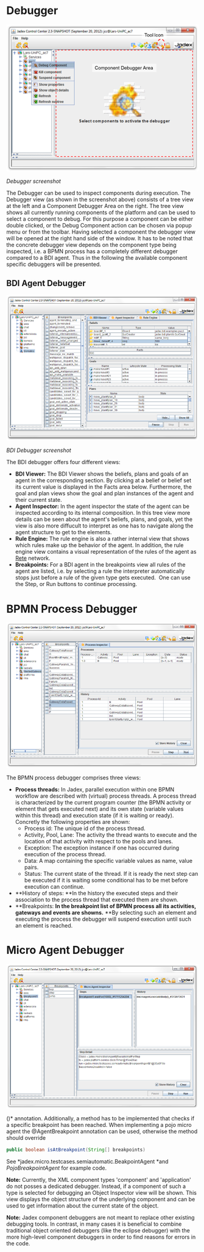# Debugger

![12 Debugger@debugger.png](debugger.png)

*Debugger screenshot*

The Debugger can be used to inspect components during execution. The Debugger view (as shown in the screenshot above) consists of a tree view at the left and a Component Debugger Area on the right. The tree view shows all currently running components of the platform and can be used to select a component to debug. For this purpose a component can be either double clicked, or the Debug Component action can be chosen via popup menu or from the toolbar. Having selected a component the debugger view will be opened at the right hand side of the window. It has to be noted that the concrete debugger view depends on the component type being inspected, i.e. a BPMN process has a completely different debugger compared to a BDI agent. Thus in the following the available component specific debuggers will be presented.

BDI Agent Debugger
-------------------------------

![12 Debugger@bdidebugger.png](bdidebugger.png)

*BDI Debugger screenshot*

The BDI debugger offers four different views:

- **BDI Viewer:** The BDI Viewer shows the beliefs, plans and goals of an agent in the corresponding section. By clicking at a belief or belief set its current value is displayed in the Facts area below. Furthermore, the goal and plan views show the goal and plan instances of the agent and their current state.
- **Agent Inspector:** In the agent inspector the state of the agent can be inspected according to its internal composition. In this tree view more details can be seen about the agent's beliefs, plans, and goals, yet the view is also more diffucult to interpret as one has to navigate along the agent structure to get to the elements.
- **Rule Engine:** The rule engine is also a rather internal view that shows which rules make up the behavior of the agent. In addition, the rule engine view contains a visual representation of the rules of the agent as [Rete](http://en.wikipedia.org/wiki/Rete_algorithm)  network.
- **Breakpoints:** For a BDI agent in the breakpoints view all rules of the agent are listed, i.e. by selecting a rule the interpreter automatically stops just before a rule of the given type gets executed.  One can use the Step, or Run buttons to continue processing.

BPMN Process Debugger
==================================

![12 Debugger@bpmndebugger.png](bpmndebugger.png)

The BPMN process debugger comprises three views:

- **Process threads:** In Jadex, parallel execution within one BPMN workflow are described with (virtual) process threads. A process thread is characterized by the current program counter (the BPMN activity or element that gets executed next) and its own state (variable values within this thread) and execution state (if it is waiting or ready). Concretly the following properties are shown:
  - Process id: The unique id of the process thread.
  - Activity, Pool, Lane: The activity the thread wants to execute and the location of that activity with respect to the pools and lanes.
  - Exception: The exception instance if one has occurred during execution of the process thread.
  - Data: A map containing the specific variable values as name, value pairs.
  - Status: The current state of the thread. If it is ready the next step can be executed if it is waiting some conditional has to be met before execution can continue.
- **History of steps: **In the history the executed steps and their association to the process thread that executed them are shown.
- **Breakpoints: **In the breakpoint list of BPMN process all its activities, gateways and events are showns.** **By selecting such an element and executing the process the debugger will suspend execution until such an element is reached.

Micro Agent Debugger
=================================

![12 Debugger@microdebugger.png](microdebugger.png)

()* annotation. Additionally, a method has to be implemented that checks if a specific breakpoint has been reached. When implementing a pojo micro agent the @AgentBreakpoint annotation can be used, otherwise the method should override

```java
public boolean isAtBreakpoint(String[] breakpoints)
```

See *jadex.micro.testcases.semiautomatic.BeakpointAgent *and *PojoBreakpointAgent* for example code.

**Note:** Currently, the XML component types 'component' and 'application' do not posses a dedicated debugger. Instead, if a component of such a type is selected for debugging an Object Inspector view will be shown. This view displays the object structure of the underlying component and can be used to get information about the current state of the object.

**Note:** Jadex component debuggers are not meant to replace other existing debugging tools. In contrast, in many cases it is beneficial to combine traditional object oriented debuggers (like the eclipse debugger) with the more high-level component debuggers in order to find reasons for errors in the code.

